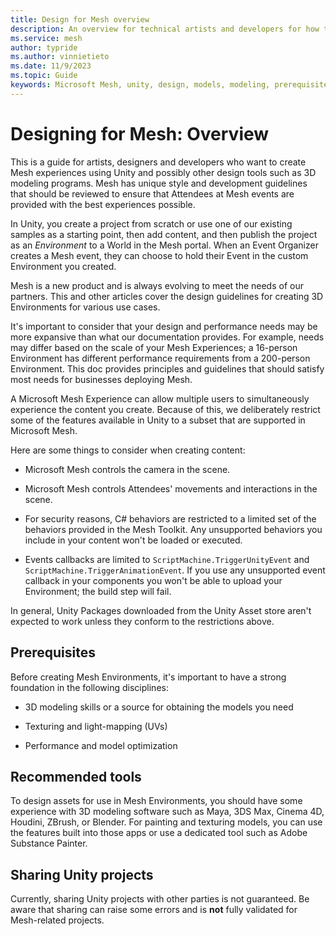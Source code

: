 ```yaml
---
title: Design for Mesh overview
description: An overview for technical artists and developers for how to design for Mesh.
ms.service: mesh
author: typride
ms.author: vinnietieto
ms.date: 11/9/2023
ms.topic: Guide
keywords: Microsoft Mesh, unity, design, models, modeling, prerequisites
---
```


# Designing for Mesh: Overview

This is a guide for artists, designers and developers who want to create Mesh experiences using Unity and possibly other design tools such as 3D modeling programs. Mesh has unique style and development guidelines that should be reviewed to ensure that Attendees at Mesh events are provided with the best experiences possible.

In Unity, you create a project from scratch or use one of our existing samples as a starting point, then add content, and then publish the project as an *Environment* to a World in the Mesh portal. When an Event Organizer creates a Mesh event, they can choose to hold their Event in the custom Environment you created.  

Mesh is a new product and is always evolving to meet the needs of our partners. This and other articles cover the design guidelines for creating 3D Environments for various use cases.

It's important to consider that your design and performance needs may be more expansive than what our documentation provides. For example, needs may
differ based on the scale of your Mesh Experiences; a 16-person Environment has different performance requirements from a 200-person
Environment. This doc provides principles and guidelines that should satisfy most needs for businesses deploying Mesh.

A Microsoft Mesh Experience can allow multiple users to simultaneously experience the content you create. Because of this, we deliberately restrict some of the features
available in Unity to a subset that are supported in Microsoft Mesh. 

Here are some things to consider when creating content:

- Microsoft Mesh controls the camera in the scene.

- Microsoft Mesh controls Attendees' movements and interactions in the scene.

- For security reasons, C# behaviors are restricted to a limited set of the behaviors provided in the Mesh Toolkit. Any unsupported behaviors you include in your content won't be loaded or executed.

- Events callbacks are limited to `ScriptMachine.TriggerUnityEvent` and `ScriptMachine.TriggerAnimationEvent`. If you use any unsupported event callback in your components you won't be able to upload your Environment; the build step will fail.

In general, Unity Packages downloaded from the Unity Asset store aren't expected to work unless they conform to the restrictions above.

## Prerequisites

Before creating Mesh Environments, it's important to have a strong foundation in the following disciplines:

- 3D modeling skills or a source for obtaining the models you need

- Texturing and light-mapping (UVs)

- Performance and model optimization

## Recommended tools

To design assets for use in Mesh Environments, you should have some experience with 3D modeling software such as Maya, 3DS Max, Cinema 4D, Houdini, ZBrush, or Blender. For painting and texturing models, you can use the features built into those apps or use a dedicated tool such as Adobe Substance Painter.

## Sharing Unity projects

Currently, sharing Unity projects with other parties is not guaranteed. Be aware that sharing can raise some errors and is **not** fully validated for Mesh-related projects.

